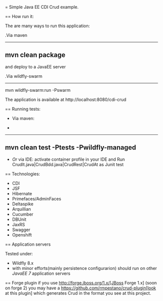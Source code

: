 = Simple Java EE CDI Crud example.

== How run it:

The are many ways to run this application:

.Via maven

----
mvn clean package
----
and deploy to a JavaEE server

.Via wildfly-swarm

----
mvn wildfly-swarm:run -Pswarm


The application is available at http://localhost:8080/cdi-crud

== Running tests:

* Via maven:
+
----
mvn clean test -Ptests -Pwildfly-managed
----
* *Or* via IDE: activate container profile in your IDE and Run CrudIt.java|CrudBdd.java|CrudRest|CrudAt as Junit test


== Technologies:

* CDI
* JSF
* Hibernate
* Primefaces/AdminFaces
* Deltaspike
* Arquillian
* Cucumber
* DBUnit
* JaxRS
* Swagger
* Openshift


== Application servers

Tested under:

* Wildfly 8.x
* with minor efforts(mainly persistence configurarion) should run on other *JavaEE 7* application servers

== Forge plugin
if you use http://forge.jboss.org/1.x/[JBoss Forge 1.x] (soon on forge 2) you may have a https://github.com/rmpestano/crud-plugin[look at this plugin] which generates Crud in the format you see at this project.



